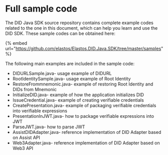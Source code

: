 # Full sample code

The DID Java SDK source repository contains complete example codes related to the one in this document, which can help you learn and use the DID SDK. These sample codes can be obtained here:

{% embed url="https://github.com/elastos/Elastos.DID.Java.SDK/tree/master/samples" %}

The following main examples are included in the sample code:

* DIDURLSample.java- usage example of DIDURL
* RootIdentitySample.java- usage example of Root Identity
* RestoreFrommnemonic.java- example of restoring Root Identity and DIDs from Mnemonic
* InitializeDID.java- example of how the application initializes DID
* IssueCredential.java- example of creating verifiable credentials
* CreatePresentation.java- example of packaging verifiable credentials into verifiable expressions
* PresentationInJWT.java- how to package verifiable expressions into JWT
* ParseJWT.java- how to parse JWT
* AssistDIDAdapter.java- reference implementation of DID Adapter based on Assist API
* Web3Adapter.java- reference implementation of DID Adapter based on Web3 API
